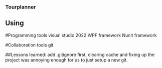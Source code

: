 ### Tourplanner


## Using
#Programming tools
visual studio 2022
WPF framework
Nunit framework

#Collaboration tools
git


##Lessons learned:
add .gitignore first, clearing cache and fixing up the project was annoying enough for us to just setup a new git.
